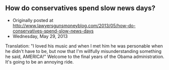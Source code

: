 ## How do conservatives spend slow news days?

 * Originally posted at http://www.lawyersgunsmoneyblog.com/2013/05/how-do-conservatives-spend-slow-news-days
 * Wednesday, May 29, 2013

Translation: "I loved his music and when I met him he was personable when he didn't have to be, but now that I'm willfully misunderstanding something he said, AMERICA!" Welcome to the final years of the Obama administration. It's going to be an annoying ride.